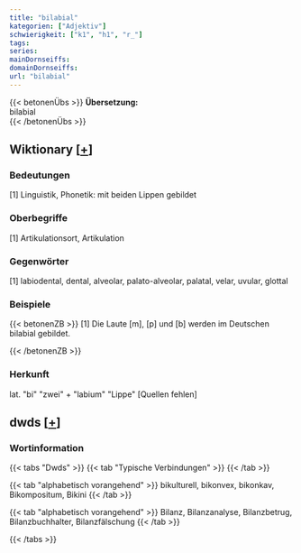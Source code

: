 ```yaml
---
title: "bilabial"
kategorien: ["Adjektiv"]
schwierigkeit: ["k1", "h1", "r_"]
tags:
series:
mainDornseiffs:
domainDornseiffs:
url: "bilabial"
---
```


{{< betonenÜbs >}}
**Übersetzung:**  
bilabial  
{{< /betonenÜbs >}}

## Wiktionary [[+](https://de.wiktionary.org/wiki/bilabial)]

### Bedeutungen
[1] Linguistik, Phonetik: mit beiden Lippen gebildet  

### Oberbegriffe
[1] Artikulationsort, Artikulation  

### Gegenwörter
[1] labiodental, dental, alveolar, palato-alveolar, palatal, velar, uvular, glottal  

### Beispiele
{{< betonenZB >}}
[1] Die Laute [m], [p] und [b] werden im Deutschen bilabial gebildet.  

{{< /betonenZB >}}
### Herkunft
lat. "bi"  "zwei" + "labium" "Lippe" [Quellen fehlen]  



## dwds [[+](https://www.dwds.de/wb/bilabial)]

### Wortinformation
{{< tabs "Dwds" >}}
{{< tab "Typische Verbindungen" >}}
{{< /tab >}}

{{< tab "alphabetisch vorangehend" >}}
bikulturell, bikonvex, bikonkav, Bikompositum, Bikini
{{< /tab >}}

{{< tab "alphabetisch vorangehend" >}}
Bilanz, Bilanzanalyse, Bilanzbetrug, Bilanzbuchhalter, Bilanzfälschung
{{< /tab >}}

{{< /tabs >}}

